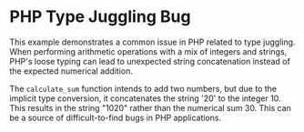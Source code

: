 # PHP Type Juggling Bug
This example demonstrates a common issue in PHP related to type juggling. When performing arithmetic operations with a mix of integers and strings, PHP's loose typing can lead to unexpected string concatenation instead of the expected numerical addition. 

The `calculate_sum` function intends to add two numbers, but due to the implicit type conversion, it concatenates the string '20' to the integer 10.  This results in the string "1020" rather than the numerical sum 30.  This can be a source of difficult-to-find bugs in PHP applications.